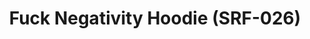---
ee_id_thing: '4298'
site: '1'
type: '2'
inv_num: 2015-158
url: 2015-158-fuck-negativity-hoodie-srf-026
title: Fuck Negativity Hoodie (SRF-026)
year: '2015'
display_year: '2015'
medium: Hoodie
dims: ''
pitch: ''
ps: ''
live_url: ''
related: "[4277] [2014-088-going-negative-lakes] 2014-088 Going Negative / Lakes"
youtube: ''
related_code: ''
imgs: Fuck-Negativity-Hoodie-SRF-026-2015-158-full-database-ih.jpg
subheading: ''
download: ''
add_credit: ''
commission: ''
layout: things-i-made
---